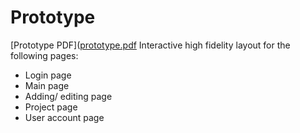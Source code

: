 # Prototype

[Prototype PDF]([prototype.pdf](https://acrobat.adobe.com/id/urn:aaid:sc:VA6C2:b7f0e105-3acc-4fd2-b82a-e58873120bac)
Interactive high fidelity layout for the following pages:
  - Login page
  - Main page
  - Adding/ editing page
  - Project page
  - User account page
